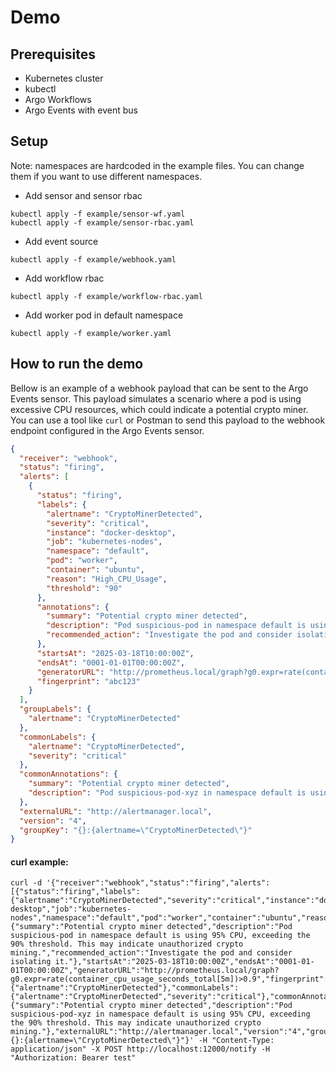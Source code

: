 # Demo

## Prerequisites
- Kubernetes cluster
- kubectl
- Argo Workflows
- Argo Events with event bus

## Setup
Note: namespaces are hardcoded in the example files. You can change them if you want to use different namespaces.
- Add sensor and sensor rbac
```commandline
kubectl apply -f example/sensor-wf.yaml
kubectl apply -f example/sensor-rbac.yaml
```
- Add event source
```commandline
kubectl apply -f example/webhook.yaml
```
- Add workflow rbac
```commandline
kubectl apply -f example/workflow-rbac.yaml
```
- Add worker pod in default namespace
```commandline
kubectl apply -f example/worker.yaml
```

## How to run the demo
Bellow is an example of a webhook payload that can be sent to the Argo Events sensor. This payload simulates a scenario where a pod is using excessive CPU resources, which could indicate a potential crypto miner. You can use a tool like `curl` or Postman to send this payload to the webhook endpoint configured in the Argo Events sensor.

```json
{
  "receiver": "webhook",
  "status": "firing",
  "alerts": [
    {
      "status": "firing",
      "labels": {
        "alertname": "CryptoMinerDetected",
        "severity": "critical",
        "instance": "docker-desktop",
        "job": "kubernetes-nodes",
        "namespace": "default",
        "pod": "worker",
        "container": "ubuntu",
        "reason": "High_CPU_Usage",
        "threshold": "90"
      },
      "annotations": {
        "summary": "Potential crypto miner detected",
        "description": "Pod suspicious-pod in namespace default is using 95% CPU, exceeding the 90% threshold. This may indicate unauthorized crypto mining.",
        "recommended_action": "Investigate the pod and consider isolating it."
      },
      "startsAt": "2025-03-18T10:00:00Z",
      "endsAt": "0001-01-01T00:00:00Z",
      "generatorURL": "http://prometheus.local/graph?g0.expr=rate(container_cpu_usage_seconds_total[5m])>0.9",
      "fingerprint": "abc123"
    }
  ],
  "groupLabels": {
    "alertname": "CryptoMinerDetected"
  },
  "commonLabels": {
    "alertname": "CryptoMinerDetected",
    "severity": "critical"
  },
  "commonAnnotations": {
    "summary": "Potential crypto miner detected",
    "description": "Pod suspicious-pod-xyz in namespace default is using 95% CPU, exceeding the 90% threshold. This may indicate unauthorized crypto mining."
  },
  "externalURL": "http://alertmanager.local",
  "version": "4",
  "groupKey": "{}:{alertname=\"CryptoMinerDetected\"}"
}
```

#### curl example:
```commandline
curl -d '{"receiver":"webhook","status":"firing","alerts":[{"status":"firing","labels":{"alertname":"CryptoMinerDetected","severity":"critical","instance":"docker-desktop","job":"kubernetes-nodes","namespace":"default","pod":"worker","container":"ubuntu","reason":"High_CPU_Usage","threshold":"90"},"annotations":{"summary":"Potential crypto miner detected","description":"Pod suspicious-pod in namespace default is using 95% CPU, exceeding the 90% threshold. This may indicate unauthorized crypto mining.","recommended_action":"Investigate the pod and consider isolating it."},"startsAt":"2025-03-18T10:00:00Z","endsAt":"0001-01-01T00:00:00Z","generatorURL":"http://prometheus.local/graph?g0.expr=rate(container_cpu_usage_seconds_total[5m])>0.9","fingerprint":"abc123"}],"groupLabels":{"alertname":"CryptoMinerDetected"},"commonLabels":{"alertname":"CryptoMinerDetected","severity":"critical"},"commonAnnotations":{"summary":"Potential crypto miner detected","description":"Pod suspicious-pod-xyz in namespace default is using 95% CPU, exceeding the 90% threshold. This may indicate unauthorized crypto mining."},"externalURL":"http://alertmanager.local","version":"4","groupKey":"{}:{alertname=\"CryptoMinerDetected\"}"}' -H "Content-Type: application/json" -X POST http://localhost:12000/notify -H "Authorization: Bearer test"
```
